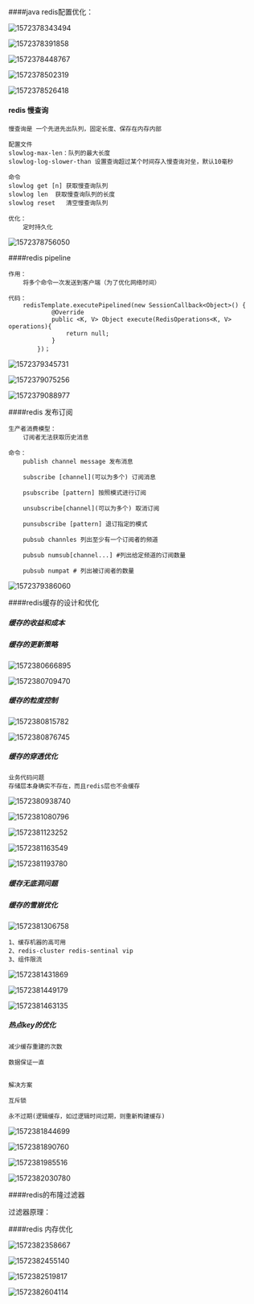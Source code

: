 ####java redis配置优化：

![1572378343494](assets/1572378343494.png)

![1572378391858](assets/1572378391858.png)

![1572378448767](assets/1572378448767.png)



![1572378502319](assets/1572378502319.png)

![1572378526418](assets/1572378526418.png)



#### redis 慢查询

```
慢查询是 一个先进先出队列，固定长度、保存在内存内部

配置文件
slowlog-max-len：队列的最大长度
slowlog-log-slower-than 设置查询超过某个时间存入慢查询对垒，默认10毫秒

命令
slowlog get [n] 获取慢查询队列
slowlog len  获取慢查询队列的长度
slowlog reset	清空慢查询队列

优化：
	定时持久化
```

![1572378756050](assets/1572378756050.png)





####redis pipeline

```
作用：
	将多个命令一次发送到客户端（为了优化网络时间）
	
代码：
	redisTemplate.executePipelined(new SessionCallback<Object>() {
            @Override
            public <K, V> Object execute(RedisOperations<K, V> operations){
                return null;
            }
        })；
```

![1572379345731](assets/1572379345731.png)



![1572379075256](assets/1572379075256.png)



![1572379088977](assets/1572379088977.png)





####redis 发布订阅

```
生产者消费模型： 
	订阅者无法获取历史消息

命令：
	publish channel message 发布消息
	
	subscribe [channel](可以为多个) 订阅消息
	
	psubscribe [pattern] 按照模式进行订阅

	unsubscribe[channel](可以为多个) 取消订阅
	
	punsubscribe [pattern] 退订指定的模式
	
	pubsub channles 列出至少有一个订阅者的频道
	
	pubsub numsub[channel...] #列出给定频道的订阅数量
	
	pubsub numpat # 列出被订阅者的数量
```

![1572379386060](assets/1572379386060.png)





####redis缓存的设计和优化

##### 缓存的收益和成本



##### 缓存的更新策略

![1572380666895](assets/1572380666895.png)

![1572380709470](assets\1572380709470.png)

##### 缓存的粒度控制

![1572380815782](assets/1572380815782.png)

![1572380876745](assets/1572380876745.png)







##### 缓存的穿透优化

```
业务代码问题
存储层本身确实不存在，而且redis层也不会缓存
```



![1572380938740](assets/1572380938740.png)



![1572381080796](assets/1572381080796.png)

![1572381123252](assets/1572381123252.png)

![1572381163549](assets/1572381163549.png)



![1572381193780](assets/1572381193780.png)





##### 缓存无底洞问题

##### 缓存的雪崩优化

![1572381306758](assets/1572381306758.png)

```
1、缓存机器的高可用
2、redis-cluster redis-sentinal vip
3、组件限流
```

![1572381431869](assets/1572381431869.png)

![1572381449179](assets/1572381449179.png)



![1572381463135](assets/1572381463135.png)







##### 热点key的优化

```
减少缓存重建的次数

数据保证一直


解决方案

互斥锁

永不过期(逻辑缓存，如过逻辑时间过期，则重新构建缓存)

```

![1572381844699](assets/1572381844699.png)





![1572381890760](assets/1572381890760.png)



![1572381985516](assets/1572381985516.png)

![1572382030780](assets/1572382030780.png)

####redis的布隆过滤器

过滤器原理：







####redis 内存优化

![1572382358667](assets/1572382358667.png)



![1572382455140](assets/1572382455140.png)



![1572382519817](assets/1572382519817.png)



![1572382604114](assets/1572382604114.png)


